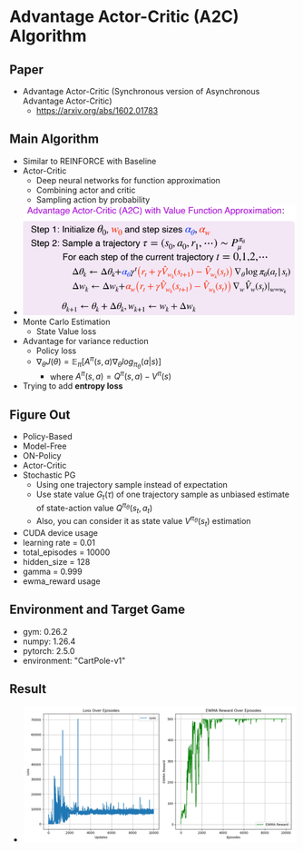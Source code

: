 # Advantage Actor-Critic (A2C) Algorithm
## Paper
* Advantage Actor-Critic (Synchronous version of Asynchronous Advantage Actor-Critic)
  * https://arxiv.org/abs/1602.01783
## Main Algorithm
* Similar to REINFORCE with Baseline
* Actor-Critic
  * Deep neural networks for function approximation
  * Combining actor and critic
  * Sampling action by probability
* ![A2C-Algorithm](A2C.png)
* Monte Carlo Estimation
  * State Value loss
* Advantage for variance reduction
  * Policy loss
  * $\nabla_\theta J(\theta)=\mathbb E_{\pi}[A^\pi(s,a)\nabla_\theta log_{\pi_\theta}(a|s)]$
    * where $A^\pi(s,a)=Q^\pi(s,a)-V^\pi(s)$
* Trying to add **entropy loss**
## Figure Out
* Policy-Based
* Model-Free
* ON-Policy
* Actor-Critic
* Stochastic PG
  * Using one trajectory sample instead of expectation
  * Use state value $G_t(\tau)$ of one trajectory sample as unbiased estimate of state-action value $Q^{\pi_\theta}(s_t,a_t)$
  * Also, you can consider it as state value $V^{\pi_\theta}(s_t)$ estimation
* CUDA device usage
* learning rate = 0.01
* total_episodes = 10000
* hidden_size = 128
* gamma = 0.999
* ewma_reward usage
## Environment and Target Game
* gym: 0.26.2
* numpy: 1.26.4 
* pytorch: 2.5.0 
* environment: "CartPole-v1"
## Result
* ![A2C-plot](A2C_plot-whole.png)